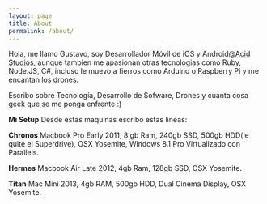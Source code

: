 ```yaml
---
layout: page
title: About
permalink: /about/
---
```


Hola, me llamo Gustavo, soy Desarrollador Móvil de iOS y Android@[Acid Studios](http://www.acidstudios.me), aunque tambien me apasionan otras tecnologias como Ruby, Node.JS, C#, incluso le muevo a fierros como Arduino o Raspberry Pi y me encantan los drones.

Escribo sobre Tecnología, Desarrollo de Sofware, Drones y cuanta cosa geek que se me ponga enfrente :)

**Mi Setup**
Desde estas maquinas escribo estas lineas:

**Chronos**
Macbook Pro Early 2011, 8 gb Ram, 240gb SSD, 500gb HDD(le quite el Superdrive), OSX Yosemite, Windows 8.1 Pro Virtualizado con Parallels.

**Hermes**
Macbook Air Late 2012, 4gb Ram, 128gb SSD, OSX Yosemite.

**Titan**
Mac Mini 2013, 4gb RAM, 500gb HDD, Dual Cinema Display, OSX Yosemite.